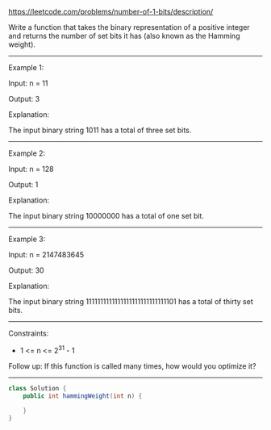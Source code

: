 https://leetcode.com/problems/number-of-1-bits/description/

Write a function that takes the binary representation of a positive integer and returns the number of set bits it has (also known as the Hamming weight).

---

Example 1:

Input: n = 11

Output: 3

Explanation:

The input binary string 1011 has a total of three set bits.

---

Example 2:

Input: n = 128

Output: 1

Explanation:

The input binary string 10000000 has a total of one set bit.

---

Example 3:

Input: n = 2147483645

Output: 30

Explanation:

The input binary string 1111111111111111111111111111101 has a total of thirty set bits.

---

Constraints:

- 1 <= n <= 2<sup>31</sup> - 1

Follow up: If this function is called many times, how would you optimize it?

---

```java
class Solution {
    public int hammingWeight(int n) {
        
    }
}
```